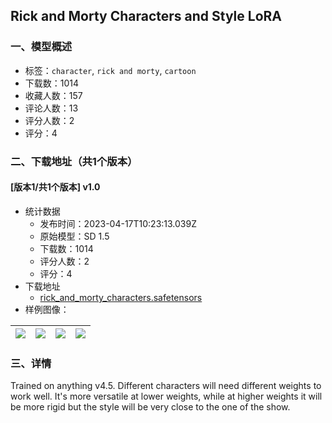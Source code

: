 ## Rick and Morty Characters and Style LoRA
### 一、模型概述

- 标签：`character`, `rick and morty`, `cartoon`
- 下载数：1014
- 收藏人数：157
- 评论人数：13
- 评分人数：2
- 评分：4

### 二、下载地址（共1个版本）

#### [版本1/共1个版本] v1.0

- 统计数据
  - 发布时间：2023-04-17T10:23:13.039Z
  - 原始模型：SD 1.5
  - 下载数：1014
  - 评分人数：2
  - 评分：4
- 下载地址
  - [rick_and_morty_characters.safetensors](https://civitai.com/api/download/models/47957)
- 样例图像：

| <img src="https://image.civitai.com/xG1nkqKTMzGDvpLrqFT7WA/a07f1132-e88f-4145-b912-8be9830e6100/width=450/515854.jpeg" /> | <img src="https://image.civitai.com/xG1nkqKTMzGDvpLrqFT7WA/039b3f9f-d150-46ff-698c-ca235134c400/width=450/516105.jpeg" /> | <img src="https://image.civitai.com/xG1nkqKTMzGDvpLrqFT7WA/e2daa8d1-f5ac-4ebc-cbfe-0f5f92f12f00/width=450/515858.jpeg" /> | <img src="https://image.civitai.com/xG1nkqKTMzGDvpLrqFT7WA/ac2bd485-502d-40b1-7eae-c654de80e000/width=450/516103.jpeg" /> |
| ---- | ---- | ---- | ---- |


### 三、详情
<p>Trained on anything v4.5. Different characters will need different weights to work well. It's more versatile at lower weights, while at higher weights it will be more rigid but the style will be very close to the one of the show.</p>